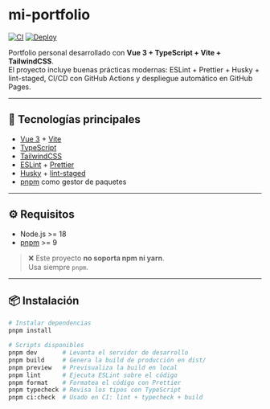 # mi-portfolio

[![CI](https://github.com/giovannibarroso/mi-portfolio/actions/workflows/ci.yml/badge.svg)](https://github.com/giovannibarroso/mi-portfolio/actions/workflows/ci.yml)
[![Deploy](https://github.com/giovannibarroso/mi-portfolio/actions/workflows/deploy.yml/badge.svg)](https://github.com/giovannibarroso/mi-portfolio/actions/workflows/deploy.yml)

Portfolio personal desarrollado con **Vue 3 + TypeScript + Vite + TailwindCSS**.  
El proyecto incluye buenas prácticas modernas: ESLint + Prettier + Husky + lint-staged, CI/CD con GitHub Actions y despliegue automático en GitHub Pages.

---

## 🚀 Tecnologías principales

- [Vue 3](https://vuejs.org/) + [Vite](https://vitejs.dev/)
- [TypeScript](https://www.typescriptlang.org/)
- [TailwindCSS](https://tailwindcss.com/)
- [ESLint](https://eslint.org/) + [Prettier](https://prettier.io/)
- [Husky](https://typicode.github.io/husky) + [lint-staged](https://github.com/okonet/lint-staged)
- [pnpm](https://pnpm.io/) como gestor de paquetes

---

## ⚙️ Requisitos

- Node.js >= 18
- [pnpm](https://pnpm.io/) >= 9

> ❌ Este proyecto **no soporta npm ni yarn**.  
> Usa siempre `pnpm`.

---

## 📦 Instalación

```bash
# Instalar dependencias
pnpm install

# Scripts disponibles
pnpm dev       # Levanta el servidor de desarrollo
pnpm build     # Genera la build de producción en dist/
pnpm preview   # Previsualiza la build en local
pnpm lint      # Ejecuta ESLint sobre el código
pnpm format    # Formatea el código con Prettier
pnpm typecheck # Revisa los tipos con TypeScript
pnpm ci:check  # Usado en CI: lint + typecheck + build
```
